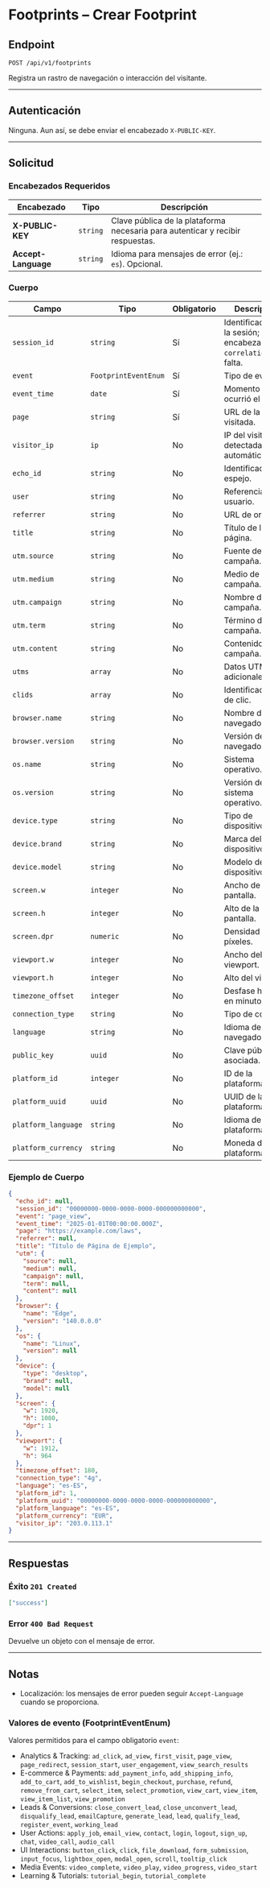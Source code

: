 # Footprints – Crear Footprint

## Endpoint

`POST /api/v1/footprints`

Registra un rastro de navegación o interacción del visitante.

---

## Autenticación

Ninguna. Aun así, se debe enviar el encabezado `X-PUBLIC-KEY`.

---

## Solicitud

### Encabezados Requeridos

| Encabezado | Tipo | Descripción |
| --------- | ---- | ----------- |
| **X-PUBLIC-KEY** | `string` | Clave pública de la plataforma necesaria para autenticar y recibir respuestas. |
| **Accept-Language** | `string` | Idioma para mensajes de error (ej.: `es`). Opcional. |

### Cuerpo

| Campo | Tipo | Obligatorio | Descripción |
| ----- | ---- | ---------- | ----------- |
| `session_id` | `string` | Sí | Identificador de la sesión; usa el encabezado `x-correlation-id` si falta. |
| `event` | `FootprintEventEnum` | Sí | Tipo de evento. |
| `event_time` | `date` | Sí | Momento en que ocurrió el evento. |
| `page` | `string` | Sí | URL de la página visitada. |
| `visitor_ip` | `ip` | No | IP del visitante; detectada automáticamente. |
| `echo_id` | `string` | No | Identificador de espejo. |
| `user` | `string` | No | Referencia al usuario. |
| `referrer` | `string` | No | URL de origen. |
| `title` | `string` | No | Título de la página. |
| `utm.source` | `string` | No | Fuente de la campaña. |
| `utm.medium` | `string` | No | Medio de la campaña. |
| `utm.campaign` | `string` | No | Nombre de la campaña. |
| `utm.term` | `string` | No | Término de la campaña. |
| `utm.content` | `string` | No | Contenido de la campaña. |
| `utms` | `array` | No | Datos UTM adicionales. |
| `clids` | `array` | No | Identificadores de clic. |
| `browser.name` | `string` | No | Nombre del navegador. |
| `browser.version` | `string` | No | Versión del navegador. |
| `os.name` | `string` | No | Sistema operativo. |
| `os.version` | `string` | No | Versión del sistema operativo. |
| `device.type` | `string` | No | Tipo de dispositivo. |
| `device.brand` | `string` | No | Marca del dispositivo. |
| `device.model` | `string` | No | Modelo del dispositivo. |
| `screen.w` | `integer` | No | Ancho de la pantalla. |
| `screen.h` | `integer` | No | Alto de la pantalla. |
| `screen.dpr` | `numeric` | No | Densidad de píxeles. |
| `viewport.w` | `integer` | No | Ancho del viewport. |
| `viewport.h` | `integer` | No | Alto del viewport. |
| `timezone_offset` | `integer` | No | Desfase horario en minutos. |
| `connection_type` | `string` | No | Tipo de conexión. |
| `language` | `string` | No | Idioma del navegador. |
| `public_key` | `uuid` | No | Clave pública asociada. |
| `platform_id` | `integer` | No | ID de la plataforma. |
| `platform_uuid` | `uuid` | No | UUID de la plataforma. |
| `platform_language` | `string` | No | Idioma de la plataforma. |
| `platform_currency` | `string` | No | Moneda de la plataforma. |

### Ejemplo de Cuerpo

```json
{
  "echo_id": null,
  "session_id": "00000000-0000-0000-0000-000000000000",
  "event": "page_view",
  "event_time": "2025-01-01T00:00:00.000Z",
  "page": "https://example.com/laws",
  "referrer": null,
  "title": "Título de Página de Ejemplo",
  "utm": {
    "source": null,
    "medium": null,
    "campaign": null,
    "term": null,
    "content": null
  },
  "browser": {
    "name": "Edge",
    "version": "140.0.0.0"
  },
  "os": {
    "name": "Linux",
    "version": null
  },
  "device": {
    "type": "desktop",
    "brand": null,
    "model": null
  },
  "screen": {
    "w": 1920,
    "h": 1080,
    "dpr": 1
  },
  "viewport": {
    "w": 1912,
    "h": 964
  },
  "timezone_offset": 180,
  "connection_type": "4g",
  "language": "es-ES",
  "platform_id": 1,
  "platform_uuid": "00000000-0000-0000-0000-000000000000",
  "platform_language": "es-ES",
  "platform_currency": "EUR",
  "visitor_ip": "203.0.113.1"
}
```

---

## Respuestas

### Éxito `201 Created`

```json
["success"]
```

### Error `400 Bad Request`

Devuelve un objeto con el mensaje de error.

---

## Notas

* Localización: los mensajes de error pueden seguir `Accept-Language` cuando se proporciona.

### Valores de evento (FootprintEventEnum)

Valores permitidos para el campo obligatorio `event`:

- Analytics & Tracking: `ad_click`, `ad_view`, `first_visit`, `page_view`, `page_redirect`, `session_start`, `user_engagement`, `view_search_results`
- E-commerce & Payments: `add_payment_info`, `add_shipping_info`, `add_to_cart`, `add_to_wishlist`, `begin_checkout`, `purchase`, `refund`, `remove_from_cart`, `select_item`, `select_promotion`, `view_cart`, `view_item`, `view_item_list`, `view_promotion`
- Leads & Conversions: `close_convert_lead`, `close_unconvert_lead`, `disqualify_lead`, `emailCapture`, `generate_lead`, `lead`, `qualify_lead`, `register_event`, `working_lead`
- User Actions: `apply_job`, `email_view`, `contact`, `login`, `logout`, `sign_up`, `chat`, `video_call`, `audio_call`
- UI Interactions: `button_click`, `click`, `file_download`, `form_submission`, `input_focus`, `lightbox_open`, `modal_open`, `scroll`, `tooltip_click`
- Media Events: `video_complete`, `video_play`, `video_progress`, `video_start`
- Learning & Tutorials: `tutorial_begin`, `tutorial_complete`
